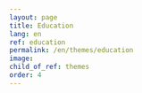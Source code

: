 ```yaml
---
layout: page
title: Education
lang: en
ref: education
permalink: /en/themes/education
image:
child_of_ref: themes
order: 4
---
```

